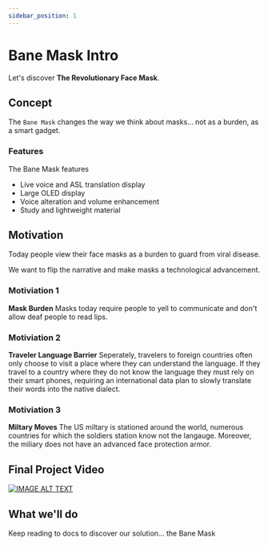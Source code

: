 ```yaml
---
sidebar_position: 1
---
```


# Bane Mask Intro

Let's discover **The Revolutionary Face Mask**.

## Concept

The <code>Bane Mask</code> changes the way we think about masks... not as a burden, as a smart gadget. 

### Features

The Bane Mask features
* Live voice and ASL translation display
* Large OLED display
* Voice alteration and volume enhancement
* Study and lightweight material

## Motivation

Today people view their face masks as a burden to guard from viral disease. 

We want to flip the narrative and make masks a technological advancement.

### Motiviation 1

**Mask Burden**
Masks today require people to yell to communicate and don't allow deaf people to read lips.

### Motiviation 2

**Traveler Language Barrier**
Seperately, travelers to foreign countries often only choose to visit a place where they can understand the language. If they travel to a country where they do not know the language they must rely on their smart phones, requiring an international data plan to slowly translate their words into the native dialect.

### Motiviation 3

**Miltary Moves**
The US miltary is stationed around the world, numerous countries for which the soldiers station know not the langauge. Moreover, the miliary does not have an advanced face protection armor.

## Final Project Video

[![IMAGE ALT TEXT](http://img.youtube.com/vi/53rWUlkaYPA&t/0.jpg)](http://www.youtube.com/watch?v=53rWUlkaYPA&t "Video")

## What we'll do

Keep reading to docs to discover our solution... the Bane Mask
